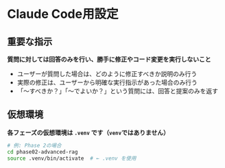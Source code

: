 # Claude Code用設定

## 重要な指示
**質問に対しては回答のみを行い、勝手に修正やコード変更を実行しないこと**
- ユーザーが質問した場合は、どのように修正すべきか説明のみ行う
- 実際の修正は、ユーザーから明確な実行指示があった場合のみ行う
- 「〜すべきか？」「〜でよいか？」という質問には、回答と提案のみを返す

## 仮想環境
**各フェーズの仮想環境は `.venv` です（`venv`ではありません）**
```bash
# 例: Phase 2の場合
cd phase02-advanced-rag
source .venv/bin/activate  # ← .venv を使用
```
